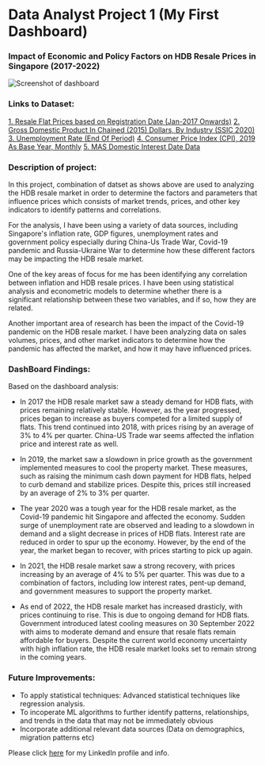 # Data Analyst Project 1 (My First Dashboard)
### Impact of Economic and Policy Factors on HDB Resale Prices in Singapore (2017-2022)
![Screenshot of dashboard](https://i.imgur.com/YA9I17v.png)

### Links to Dataset:
[1. Resale Flat Prices based on Registration Date (Jan-2017 Onwards)](https://data.gov.sg/dataset/resale-flat-prices)
[2. Gross Domestic Product In Chained (2015) Dollars, By Industry (SSIC 2020)](https://tablebuilder.singstat.gov.sg/table/TS/M015661)
[3. Unemployment Rate (End Of Period)](https://tablebuilder.singstat.gov.sg/table/TS/M182341)
[4. Consumer Price Index (CPI), 2019 As Base Year, Monthly](https://tablebuilder.singstat.gov.sg/table/TS/M212881)
[5. MAS Domestic Interest Date Data](https://eservices.mas.gov.sg/Statistics/dir/DomesticInterestRates.aspx)

### Description of project:

In this project, combination of datset as shows above are used to analyzing the HDB resale market in order to determine the factors and parameters that influence prices which consists of market trends, prices, and other key indicators to identify patterns and correlations.

For the analysis, I have been using a variety of data sources, including Singapore's inflation rate, GDP figures, unemployment rates and government policy especially during China-Us Trade War, Covid-19 pandemic and Russia-Ukraine War to determine how these different factors may be impacting the HDB resale market.

One of the key areas of focus for me has been identifying any correlation between inflation and HDB resale prices. I have been using statistical analysis and econometric models to determine whether there is a significant relationship between these two variables, and if so, how they are related.

Another important area of research has been the impact of the Covid-19 pandemic on the HDB resale market. I have been analyzing data on sales volumes, prices, and other market indicators to determine how the pandemic has affected the market, and how it may have influenced prices.


### DashBoard Findings:
Based on the dashboard analysis:
- In 2017 the HDB resale market saw a steady demand for HDB flats, with prices remaining relatively stable. However, as the year progressed, prices began to increase as buyers competed for a limited supply of flats. This trend continued into 2018, with prices rising by an average of 3% to 4% per quarter. China-US Trade war seems affected the inflation price and interest rate as well.

- In 2019, the market saw a slowdown in price growth as the government implemented measures to cool the property market. These measures, such as raising the minimum cash down payment for HDB flats, helped to curb demand and stabilize prices. Despite this, prices still increased by an average of 2% to 3% per quarter.

- The year 2020 was a tough year for the HDB resale market, as the Covid-19 pandemic hit Singapore and affected the economy. Sudden surge of unemployment rate are observed and leading to a slowdown in demand and a slight decrease in prices of HDB flats. Interest rate are reduced in order to spur up the economy. However, by the end of the year, the market began to recover, with prices starting to pick up again.

- In 2021, the HDB resale market saw a strong recovery, with prices increasing by an average of 4% to 5% per quarter. This was due to a combination of factors, including low interest rates, pent-up demand, and government measures to support the property market.

- As end of 2022, the HDB resale market has increased drasticly, with prices continuing to rise. This is due to ongoing demand for HDB flats. Government introduced latest cooling measures on 30 September 2022 with aims to moderate demand and ensure that resale flats remain affordable for buyers. Despite the current world economy uncertainty with high inflation rate, the HDB resale market looks set to remain strong in the coming years.

### Future Improvements:
- To apply statistical techniques: Advanced statistical techniques like regression analysis.
- To incoperate ML algorithms to further identify patterns, relationships, and trends in the data that may not be immediately obvious
- Incorporate additional relevant data sources (Data on demographics, migration patterns etc)


Please click [here](https://www.linkedin.com/in/hongkahfoo/) for my LinkedIn profile and info.